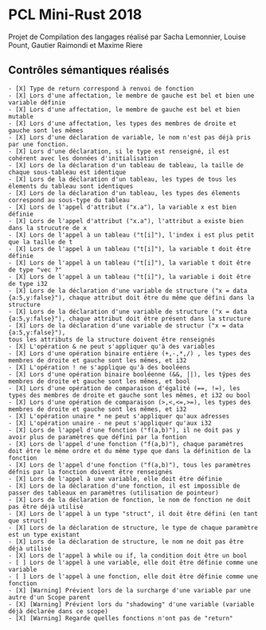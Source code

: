 # PCL Mini-Rust 2018

Projet de Compilation des langages réalisé par Sacha Lemonnier, Louise Pount, Gautier Raimondi et Maxime Riere

## Contrôles sémantiques réalisés

    - [X] Type de return correspond à renvoi de fonction
    - [X] Lors d'une affectation, le membre de gauche est bel et bien une variable définie
    - [X] Lors d'une affectation, le membre de gauche est bel et bien mutable
    - [X] Lors d'une affectation, les types des membres de droite et gauche sont les mêmes
    - [X] Lors d'une déclaration de variable, le nom n'est pas déjà pris par une fonction.
    - [X] Lors d'une déclaration, si le type est renseigné, il est cohérent avec les données d'initialisation 
    - [X] Lors de la déclaration d'un tableau de tableau, la taille de chaque sous-tableau est identique
    - [X] Lors de la déclaration d'un tableau, les types de tous les élements du tableau sont identiques
    - [X] Lors de la déclaration d'un tableau, les types des élements correspond au sous-type du tableau
    - [X] Lors de l'appel d'attribut ("x.a"), la variable x est bien définie
    - [X] Lors de l'appel d'attribut ("x.a"), l'attribut a existe bien dans la strucutre de x
    - [X] Lors de l'appel à un tableau ("t[i]"), l'index i est plus petit que la taille de t
    - [X] Lors de l'appel à un tableau ("t[i]"), la variable t doit être définie
    - [X] Lors de l'appel à un tableau ("t[i]"), la variable t doit être de type "vec ?"
    - [X] Lors de l'appel à un tableau ("t[i]"), la variable i doit être de type i32
    - [X] Lors de la déclaration d'une variable de structure ("x = data {a:5,y:false}"), chaque attribut doit être du même que défini dans la structure
    - [X] Lors de la déclaration d'une variable de structure ("x = data {a:5,y:false}"), chaque attribut doit être présent dans la structure
    - [X] Lors de la déclaration d'une variable de structur ("x = data {a:5,y:false}"),
    tous les attributs de la structure doivent être renseignés
    - [X] L'opération & ne peut s'appliquer qu'à des variables
    - [X] Lors d'une opération binaire entière (+,-,*,/) , les types des membres de droite et gauche sont les mêmes, et i32
    - [X] L'opération ! ne s'applique qu'à des booléens
    - [X] Lors d'une opération binaire booléenne (&&, ||), les tŷpes des membres de droite et gauche sont les mêmes, et bool
    - [X] Lors d'une opération de comparaison d'égalité (==, !=), les types des membres de droite et gauche sont les mêmes, et i32 ou bool
    - [X] Lors d'une opération de comparaison (>,<,<=,>=), les types des membres de droite et gauche sont les mêmes, et i32
    - [X] L'opération unaire * ne peut s'appliquer qu'aux adresses
    - [X] L'opération unaire - ne peut s'appliquer qu'aux i32
    - [X] Lors de l'appel d'une fonction ("f(a,b)"), il ne doit pas y avoir plus de paramètres que défini par la fontion
    - [X] Lors de l'appel d'une fonction ("f(a,b)"), chaque paramètres doit être le même ordre et du même type que dans la définition de la fonction
    - [X] Lors de l'appel d'une fonction ("f(a,b)"), tous les paramètres défnis par la fonction doivent être renseignés
    - [X] Lors de l'appel à une variable, elle doit être définie
    - [X] Lors de la déclaration d'une fonction, il est impossible de passer des tableaux en paramètres (utilisation de pointeur)
    - [X] Lors de la déclaration de fonction, le nom de fonction ne doit pas être déjà utilisé
    - [X] Lors de l'appel à un type "struct", il doit être défini (en tant que struct)
    - [X] Lors de la déclaration de structure, le type de chaque paramètre est un type existant
    - [X] Lors de la déclaration de structure, le nom ne doit pas être déjà utilisé
    - [X] Lors de l'appel à while ou if, la condition doit être un bool
    - [ ] Lors de l'appel à une variable, elle doit être définie comme une variable
    - [ ] Lors de l'appel à une fonction, elle doit être définie comme une fonction
    - [X] [Warning] Prévient lors de la surcharge d'une variable par une autre d'un Scope parent
    - [X] [Warning] Prévient lors du "shadowing" d'une variable (variable déjà déclarée dans ce scope)
    - [X] [Warning] Regarde quelles fonctions n'ont pas de "return" 